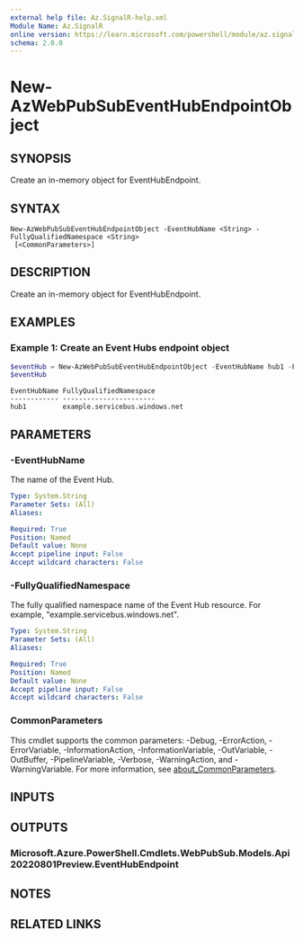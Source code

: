 ```yaml
---
external help file: Az.SignalR-help.xml
Module Name: Az.SignalR
online version: https://learn.microsoft.com/powershell/module/az.signalr/new-azwebpubsubeventhubendpointobject
schema: 2.0.0
---
```


# New-AzWebPubSubEventHubEndpointObject

## SYNOPSIS
Create an in-memory object for EventHubEndpoint.

## SYNTAX

```
New-AzWebPubSubEventHubEndpointObject -EventHubName <String> -FullyQualifiedNamespace <String>
 [<CommonParameters>]
```

## DESCRIPTION
Create an in-memory object for EventHubEndpoint.

## EXAMPLES

### Example 1: Create an Event Hubs endpoint object
```powershell
$eventHub = New-AzWebPubSubEventHubEndpointObject -EventHubName hub1 -FullyQualifiedNamespace example.servicebus.windows.net
$eventHub
```

```output
EventHubName FullyQualifiedNamespace
------------ -----------------------
hub1         example.servicebus.windows.net
```

## PARAMETERS

### -EventHubName
The name of the Event Hub.

```yaml
Type: System.String
Parameter Sets: (All)
Aliases:

Required: True
Position: Named
Default value: None
Accept pipeline input: False
Accept wildcard characters: False
```

### -FullyQualifiedNamespace
The fully qualified namespace name of the Event Hub resource.
For example, "example.servicebus.windows.net".

```yaml
Type: System.String
Parameter Sets: (All)
Aliases:

Required: True
Position: Named
Default value: None
Accept pipeline input: False
Accept wildcard characters: False
```

### CommonParameters
This cmdlet supports the common parameters: -Debug, -ErrorAction, -ErrorVariable, -InformationAction, -InformationVariable, -OutVariable, -OutBuffer, -PipelineVariable, -Verbose, -WarningAction, and -WarningVariable. For more information, see [about_CommonParameters](http://go.microsoft.com/fwlink/?LinkID=113216).

## INPUTS

## OUTPUTS

### Microsoft.Azure.PowerShell.Cmdlets.WebPubSub.Models.Api20220801Preview.EventHubEndpoint

## NOTES

## RELATED LINKS
